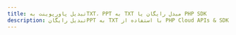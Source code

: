 ---title: تبدیل پاورپوینت بهTXT، PPT به TXT مبدل رایگان یا PHP SDKdescription: تبدیل رایگانPPT به TXT با استفاده از PHP Cloud APIs & SDK. همچنین اسناد Microsoft PowerPoint را در Cloud ایجاد، ویرایش و رندر کنید.---